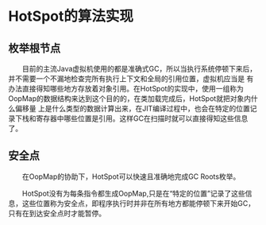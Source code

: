 # HotSpot的算法实现
## 枚举根节点
&emsp;&emsp;目前的主流Java虚拟机使用的都是准确式GC，所以当执行系统停顿下来后，并不需要一个不漏地检查完所有执行上下文和全局的引用位置，虚拟机应当是
有办法直接得知哪些地方存放着对象引用。在HotSpot的实现中，使用一组称为OopMap的数据结构来达到这个目的的，在类加载完成后，HotSpot就把对象内什么偏移量
上是什么类型的数据计算出来，在JIT编译过程中，也会在特定的位置记录下栈和寄存器中哪些位置是引用。这样GC在扫描时就可以直接得知这些信息了。

## 安全点
&emsp;&emsp;在OopMap的协助下，HotSpot可以快速且准确地完成GC Roots枚举。

&emsp;&emsp;HotSpot没有为每条指令都生成OopMap,只是在“特定的位置”记录了这些信息，这些位置称为安全点，即程序执行时并非在所有地方都能停顿下来开始GC，
只有在到达安全点时才能暂停。

